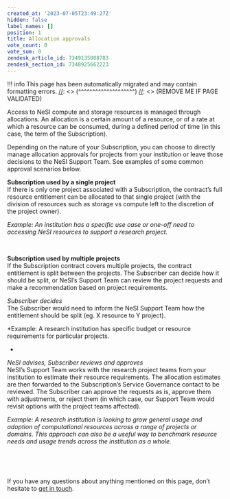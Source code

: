 ```yaml
---
created_at: '2023-07-05T23:49:27Z'
hidden: false
label_names: []
position: 1
title: Allocation approvals
vote_count: 0
vote_sum: 0
zendesk_article_id: 7349135008783
zendesk_section_id: 7348925662223
---
```




[//]: <> (REMOVE ME IF PAGE VALIDATED)
[//]: <> (vvvvvvvvvvvvvvvvvvvv)
!!! info
    This page has been automatically migrated and may contain formatting errors.
[//]: <> (^^^^^^^^^^^^^^^^^^^^)
[//]: <> (REMOVE ME IF PAGE VALIDATED)

Access to NeSI compute and storage resources is managed through
allocations. An allocation is a certain amount of a resource, or of a
rate at which a resource can be consumed, during a defined period of
time (in this case, the term of the Subscription).

Depending on the nature of your Subscription, you can choose to directly
manage allocation approvals for projects from your institution or leave
those decisions to the NeSI Support Team. See examples of some common
approval scenarios below.  
  

**Subscription used by a single project**  
If there is only one project associated with a Subscription, the
contract’s full resource entitlement can be allocated to that single
project (with the division of resources such as storage vs compute left
to the discretion of the project owner).

*Example: An institution has a specific use case or one-off need to
accessing NeSI resources to support a research project.*

 

**Subscription used by multiple projects**  
If the Subscription contract covers multiple projects, the contract
entitlement is split between the projects. The Subscriber can decide how
it should be split, or NeSI’s Support Team can review the project
requests and make a recommendation based on project requirements.  
  

*Subscriber decides*  
The Subscriber would need to inform the NeSI Support Team how the
entitlement should be split (eg. X resource to Y project).

*Example: A research institution has specific budget or resource
requirements for particular projects.  
  
*

*NeSI advises, Subscriber reviews and approves*  
NeSI’s Support Team works with the research project teams from your
institution to estimate their resource requirements. The allocation
estimates are then forwarded to the Subscription’s Service Governance
contact to be reviewed. The Subscriber can approve the requests as is,
approve them with adjustments, or reject them (in which case, our
Support Team would revisit options with the project teams affected).

*Example: A research institution is looking to grow general usage and
adoption of computational resources across a range of projects or
domains. This approach can also be a useful way to benchmark resource
needs and usage trends across the institution as a whole.*

 

 

If you have any questions about anything mentioned on this page, don’t
hesitate to [get in touch](mailto:info@nesi.org.nz).
